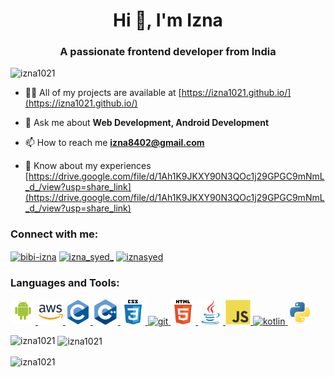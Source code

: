 <h1 align="center">Hi 👋, I'm Izna</h1>
<h3 align="center">A passionate frontend developer from India</h3>

<p align="left"> <img src="https://komarev.com/ghpvc/?username=izna1021&label=Profile%20views&color=0e75b6&style=flat" alt="izna1021" /> </p>

- 👨‍💻 All of my projects are available at [https://izna1021.github.io/](https://izna1021.github.io/)

- 💬 Ask me about **Web Development, Android Development**

- 📫 How to reach me **izna8402@gmail.com**

- 📄 Know about my experiences [https://drive.google.com/file/d/1Ah1K9JKXY90N3QOc1j29GPGC9mNmL_d_/view?usp=share_link](https://drive.google.com/file/d/1Ah1K9JKXY90N3QOc1j29GPGC9mNmL_d_/view?usp=share_link)

<h3 align="left">Connect with me:</h3>
<p align="left">
<a href="https://linkedin.com/in/bibi-izna" target="blank"><img align="center" src="https://raw.githubusercontent.com/rahuldkjain/github-profile-readme-generator/master/src/images/icons/Social/linked-in-alt.svg" alt="bibi-izna" height="30" width="40" /></a>
<a href="https://www.hackerrank.com/izna_syed_" target="blank"><img align="center" src="https://raw.githubusercontent.com/rahuldkjain/github-profile-readme-generator/master/src/images/icons/Social/hackerrank.svg" alt="izna_syed_" height="30" width="40" /></a>
<a href="https://www.leetcode.com/iznasyed" target="blank"><img align="center" src="https://raw.githubusercontent.com/rahuldkjain/github-profile-readme-generator/master/src/images/icons/Social/leet-code.svg" alt="iznasyed" height="30" width="40" /></a>
</p>

<h3 align="left">Languages and Tools:</h3>
<p align="left"> <a href="https://developer.android.com" target="_blank" rel="noreferrer"> <img src="https://raw.githubusercontent.com/devicons/devicon/master/icons/android/android-original-wordmark.svg" alt="android" width="40" height="40"/> </a> <a href="https://aws.amazon.com" target="_blank" rel="noreferrer"> <img src="https://raw.githubusercontent.com/devicons/devicon/master/icons/amazonwebservices/amazonwebservices-original-wordmark.svg" alt="aws" width="40" height="40"/> </a> <a href="https://www.cprogramming.com/" target="_blank" rel="noreferrer"> <img src="https://raw.githubusercontent.com/devicons/devicon/master/icons/c/c-original.svg" alt="c" width="40" height="40"/> </a> <a href="https://www.w3schools.com/cpp/" target="_blank" rel="noreferrer"> <img src="https://raw.githubusercontent.com/devicons/devicon/master/icons/cplusplus/cplusplus-original.svg" alt="cplusplus" width="40" height="40"/> </a> <a href="https://www.w3schools.com/css/" target="_blank" rel="noreferrer"> <img src="https://raw.githubusercontent.com/devicons/devicon/master/icons/css3/css3-original-wordmark.svg" alt="css3" width="40" height="40"/> </a> <a href="https://git-scm.com/" target="_blank" rel="noreferrer"> <img src="https://www.vectorlogo.zone/logos/git-scm/git-scm-icon.svg" alt="git" width="40" height="40"/> </a> <a href="https://www.w3.org/html/" target="_blank" rel="noreferrer"> <img src="https://raw.githubusercontent.com/devicons/devicon/master/icons/html5/html5-original-wordmark.svg" alt="html5" width="40" height="40"/> </a> <a href="https://www.java.com" target="_blank" rel="noreferrer"> <img src="https://raw.githubusercontent.com/devicons/devicon/master/icons/java/java-original.svg" alt="java" width="40" height="40"/> </a> <a href="https://developer.mozilla.org/en-US/docs/Web/JavaScript" target="_blank" rel="noreferrer"> <img src="https://raw.githubusercontent.com/devicons/devicon/master/icons/javascript/javascript-original.svg" alt="javascript" width="40" height="40"/> </a> <a href="https://kotlinlang.org" target="_blank" rel="noreferrer"> <img src="https://www.vectorlogo.zone/logos/kotlinlang/kotlinlang-icon.svg" alt="kotlin" width="40" height="40"/> </a> <a href="https://www.python.org" target="_blank" rel="noreferrer"> <img src="https://raw.githubusercontent.com/devicons/devicon/master/icons/python/python-original.svg" alt="python" width="40" height="40"/> </a> </p>

<p><img align="left" src="https://github-readme-stats.vercel.app/api/top-langs?username=izna1021&show_icons=true&locale=en&layout=compact" alt="izna1021" /></p>

<p>&nbsp;<img align="center" src="https://github-readme-stats.vercel.app/api?username=izna1021&show_icons=true&locale=en" alt="izna1021" /></p>

<p><img align="center" src="https://github-readme-streak-stats.herokuapp.com/?user=izna1021&" alt="izna1021" /></p>
